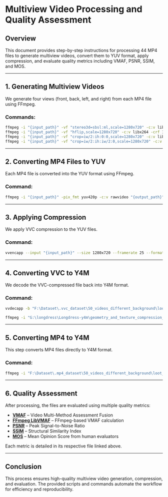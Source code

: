 # Multiview Video Processing and Quality Assessment

## Overview
This document provides step-by-step instructions for processing 44 MP4 files to generate multiview videos, convert them to YUV format, apply compression, and evaluate quality metrics including VMAF, PSNR, SSIM, and MOS.

---

## 1. Generating Multiview Videos
We generate four views (front, back, left, and right) from each MP4 file using FFmpeg.

### **Commands:**
```bash
ffmpeg -i "{input_path}" -vf "stereo3d=sbsl:ml,scale=1280x720" -c:v libx264 -crf 18 -t 12 "{output_files['front']}"
ffmpeg -i "{input_path}" -vf "hflip,scale=1280x720" -c:v libx264 -crf 18 -t 12 "{output_files['back']}"
ffmpeg -i "{input_path}" -vf "crop=iw/2:ih:0:0,scale=1280x720" -c:v libx264 -crf 18 -preset slow -t 12 "{output_files['left']}"
ffmpeg -i "{input_path}" -vf "crop=iw/2:ih:iw/2:0,scale=1280x720" -c:v libx264 -crf 18 -preset slow -t 12 "{output_files['right']}"
```

---

## 2. Converting MP4 Files to YUV
Each MP4 file is converted into the YUV format using FFmpeg.

### **Command:**
```bash
ffmpeg -i "{input_path}" -pix_fmt yuv420p -c:v rawvideo "{output_path}"
```

---

## 3. Applying Compression
We apply VVC compression to the YUV files.

### **Command:**
```bash
vvencapp --input "{input_path}" --size 1280x720 --framerate 25 --format yuv420 --qp 25 --preset medium --output "{output_path}"
```

---

## 4. Converting VVC to Y4M
We decode the VVC-compressed file back into Y4M format.

### **Command:**
```bash
vvdecapp -b "F:\Dataset\.vvc_dataset\50_videos_different_background\loot_grey_vox10_03.vvc" -o "F:\Dataset\.vvc_dataset\loot_grey_vox10.y4m" --y4m
```

```bash
ffmpeg -i "G:\longdress\Longdress-y4m\geometry_and_texture_compression_L\geometry_and_texture_compression_l\R2\longdress_11_black_vox10.y4m" -pix_fmt yuv420p "G:\longdress\Longdress-y4m\geometry_and_texture_compression_L\geometry_and_texture_compression_l\R2\R2_420p\R2_longdress_black_11_vox10.y4m"
```

---

## 5. Converting MP4 to Y4M
This step converts MP4 files directly to Y4M format.

### **Command:**
```bash
ffmpeg -i "F:\Dataset\.mp4_dataset\50_videos_different_background\loot_vox10_grey_05.mp4" -pix_fmt yuv420p "F:\loot_grey_vox10.y4m"
```

---

## 6. Quality Assessment
After processing, the files are evaluated using multiple quality metrics:
- **[VMAF](./vmaf.md)** – Video Multi-Method Assessment Fusion
- **[FFmpeg LibVMAF](./ffmpeg_libvmaf.md)** – FFmpeg-based VMAF calculation
- **[PSNR](./psnr.md)** – Peak Signal-to-Noise Ratio
- **[SSIM](./ssim.md)** – Structural Similarity Index
- **[MOS](./mos.md)** – Mean Opinion Score from human evaluators

Each metric is detailed in its respective file linked above.

---

## Conclusion
This process ensures high-quality multiview video generation, compression, and evaluation. The provided scripts and commands automate the workflow for efficiency and reproducibility.

